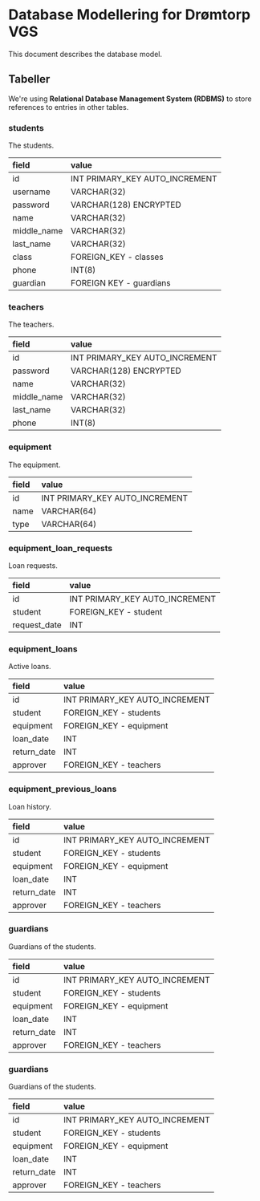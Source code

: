 # Database Modellering for Drømtorp VGS

This document describes the database model.

## Tabeller

We're using **Relational Database Management System (RDBMS)** to store references to entries in other tables.



### students

The students.

| field       | value                          |
| :---------- | :----------------------------- |
| id          | INT PRIMARY_KEY AUTO_INCREMENT |
| username    | VARCHAR(32)                    |
| password    | VARCHAR(128) ENCRYPTED         |
| name        | VARCHAR(32)                    |
| middle_name | VARCHAR(32)                    |
| last_name   | VARCHAR(32)                    |
| class       | FOREIGN_KEY - classes          |
| phone       | INT(8)                         |
| guardian    | FOREIGN KEY - guardians        |



### teachers

The teachers.

| field       | value                          |
| :---------- | :----------------------------- |
| id          | INT PRIMARY_KEY AUTO_INCREMENT |
| password    | VARCHAR(128) ENCRYPTED         |
| name        | VARCHAR(32)                    |
| middle_name | VARCHAR(32)                    |
| last_name   | VARCHAR(32)                    |
| phone       | INT(8)                         |



### equipment

The equipment.

| field | value                          |
| :---- | :----------------------------- |
| id    | INT PRIMARY_KEY AUTO_INCREMENT |
| name  | VARCHAR(64)                    |
| type  | VARCHAR(64)                    |



### equipment_loan_requests

Loan requests.

| field        | value                          |
| :----------- | :----------------------------- |
| id           | INT PRIMARY_KEY AUTO_INCREMENT |
| student      | FOREIGN_KEY - student          |
| request_date | INT                            |



### equipment_loans

Active loans.

| field       | value                          |
| :---------- | :----------------------------- |
| id          | INT PRIMARY_KEY AUTO_INCREMENT |
| student     | FOREIGN_KEY - students         |
| equipment   | FOREIGN_KEY - equipment        |
| loan_date   | INT                            |
| return_date | INT                            |
| approver    | FOREIGN_KEY - teachers         |



### equipment_previous_loans

Loan history.

| field       | value                          |
| :---------- | :----------------------------- |
| id          | INT PRIMARY_KEY AUTO_INCREMENT |
| student     | FOREIGN_KEY - students         |
| equipment   | FOREIGN_KEY - equipment        |
| loan_date   | INT                            |
| return_date | INT                            |
| approver    | FOREIGN_KEY - teachers         |



### guardians

Guardians of the students.

| field       | value                          |
| :---------- | :----------------------------- |
| id          | INT PRIMARY_KEY AUTO_INCREMENT |
| student     | FOREIGN_KEY - students         |
| equipment   | FOREIGN_KEY - equipment        |
| loan_date   | INT                            |
| return_date | INT                            |
| approver    | FOREIGN_KEY - teachers         |



### guardians

Guardians of the students.

| field       | value                          |
| :---------- | :----------------------------- |
| id          | INT PRIMARY_KEY AUTO_INCREMENT |
| student     | FOREIGN_KEY - students         |
| equipment   | FOREIGN_KEY - equipment        |
| loan_date   | INT                            |
| return_date | INT                            |
| approver    | FOREIGN_KEY - teachers         |